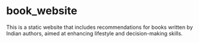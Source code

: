 # book_website
This is a static website that includes recommendations for books written by Indian authors, aimed at enhancing lifestyle and decision-making skills.
